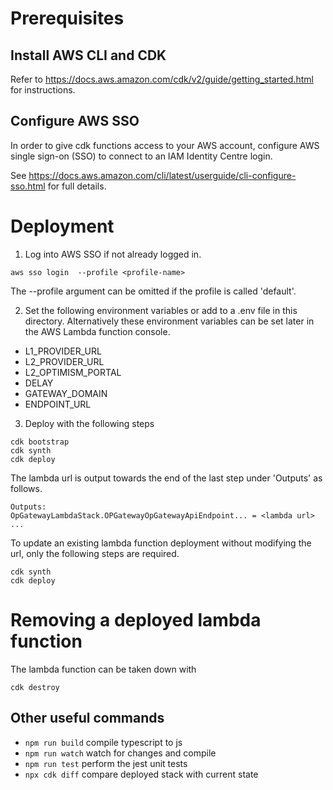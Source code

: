 # Prerequisites

## Install AWS CLI and CDK

Refer to https://docs.aws.amazon.com/cdk/v2/guide/getting_started.html for instructions.

## Configure AWS SSO

In order to give cdk functions access to your AWS account, configure AWS single sign-on (SSO) to connect to an IAM Identity Centre login.

See https://docs.aws.amazon.com/cli/latest/userguide/cli-configure-sso.html for full details.

# Deployment

1. Log into AWS SSO if not already logged in.
```
aws sso login  --profile <profile-name>
```
The --profile argument can be omitted if the profile is called 'default'.

2. Set the following environment variables or add to a .env file in this directory. Alternatively these environment variables can be set later in the AWS Lambda function console.

- L1_PROVIDER_URL
- L2_PROVIDER_URL
- L2_OPTIMISM_PORTAL
- DELAY
- GATEWAY_DOMAIN
- ENDPOINT_URL

3. Deploy with the following steps
```
cdk bootstrap
cdk synth
cdk deploy
```
The lambda url is output towards the end of the last step under 'Outputs' as follows.
```
Outputs:
OpGatewayLambdaStack.OPGatewayOpGatewayApiEndpoint... = <lambda url>
...
```
To update an existing lambda function deployment without modifying the url, only the following steps are required.
```
cdk synth
cdk deploy
```

# Removing a deployed lambda function
The lambda function can be taken down with
```
cdk destroy
```

## Other useful commands

* `npm run build`   compile typescript to js
* `npm run watch`   watch for changes and compile
* `npm run test`    perform the jest unit tests
* `npx cdk diff`    compare deployed stack with current state
